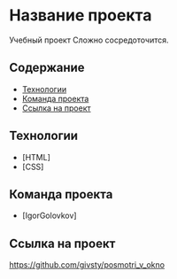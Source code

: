 # Название проекта
Учебный проект Сложно сосредоточится.

## Содержание
- [Технологии](#технологии)
- [Команда проекта](#команда-проекта)
- [Ссылка на проект](#ссылка-на-проект)
## Технологии
- [HTML]
- [CSS]

## Команда проекта
- [IgorGolovkov]

## Ссылка на проект

https://github.com/givsty/posmotri_v_okno

